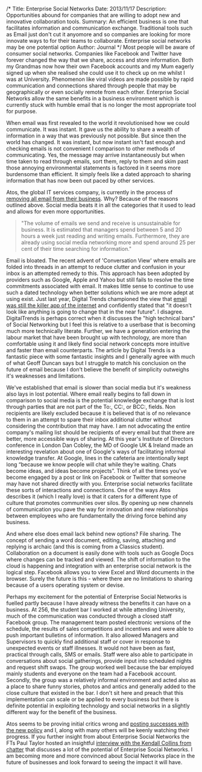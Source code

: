 /*
Title: Enterprise Social Networks
Date: 2013/11/17
Description: Opportunities abound for companies that are willing to adopt new and innovative collaboration tools.
Summary: An efficient business is one that facilitates information and communication exchange. Traditional tools such as Email just don't cut it anyomore and so companies are looking for more innovate ways to for their teams to collaborate. Enterprise social networks may be one potential option
Author: Journal
*/
Most people will be aware of consumer social networks. Companies like Facebook and Twitter have forever changed the way that we share, access and store information. Both my Grandmas now how their own Facebook accounts and my Mum eagerly signed up when she realised she could use it to check up on me whilst I was at University. Phenomenon like viral videos are made possible by rapid communication and connections shared through people that may be geographically or even socially remote from each other. Enterprise Social Networks allow the same benefits in a business environment which is currently stuck with humble email that is no longer the most appropriate tool for purpose.

When email was first revealed to the world it revolutionised how we could communicate. It was instant. It gave us the ability to share a wealth of information in a way that was previously not possible. But since then the world has changed. It was instant, but now instant isn't fast enough and checking emails is not convenient I comparison to other methods of communicating. Yes, the message may arrive instantaneously but when time taken to read through emails, sort them, reply to them and skim past those annoying environmental statements is factored in it seems more burdensome than efficient. It simply feels like a dated approach to sharing information that has now been out paced by other services.

Atos, the global IT services company, is currently in the process of [removing all email from their business](http://atos.net/en-us/home/we-are/zero-email.html). Why? Because of the reasons outlined above. Social media beats it in all the categories that it used to lead and allows for even more opportunities.

>"The volume of emails we send and receive is unsustainable for business. It is estimated that managers spend between 5 and 20 hours a week just reading and writing emails. Furthermore, they are already using social media networking more and spend around 25 per cent of their time searching for information."

Email is bloated. The recent advent of 'Conversation View' where emails are folded into threads in an attempt to reduce clutter and confusion in your inbox is an attempted remedy to this. This approach has been adopted by providers such as Google, Apple and Yahoo but still fails to resolve the time commitments associated with email. It makes little sense to continue to use such a dated technology when better solutions which we are more adept at using exist. Just last year, Digital Trends championed the view that [email was still the killer app of the internet](http://www.digitaltrends.com/mobile/believe-it-or-not-email-is-still-the-killer-app/) and confidently stated that "it doesn’t look like anything is going to change that in the near future". I disagree. DigitalTrends is perhaps correct when it discusses the "high technical bars" of Social Networking but I feel this is relative to a userbase that is becoming much more technically literate. Further, we have a generation entering the labour market that have been brought up with technology, are more than comfortable using it and likely find social network concepts more intuitive and faster than email counterparts. The article by Digital Trends is a fantastic piece with some fantastic insights and I generally agree with much of what Geoff Duncan says but I struggle to match his conclusion on the future of email because I don't believe the benefit of simplicity outweighs it's weaknesses and limitations.

We've established that email is slower than social media but it's weakness also lays in lost potential. Where email really begins to fall down in comparison to social media is the potential knowledge exchange that is lost through parties that are not part of the To:, CC:, or BCC:, fields. Non recipients are likely excluded because it is believed that is of no relevance to them in an attempt to spare their inbox additional clutter without considering the contribution that may have. I am not advocating the entire company's mailing list should be recipients of every email but that there are better, more accessible ways of sharing. At this year's Institute of Directors conference in London Dan Cobley, the MD of Google UK & Ireland made an interesting revelation about one of Google's ways of facilitating informal knowledge transfer. At Google, lines in the cafeteria are intentionally kept long “because we know people will chat while they’re waiting. Chats become ideas, and ideas become projects”. Think of all the times you've become engaged by a post or link on Facebook or Twitter that someone may have not shared directly with you. Enterprise social networks facilitate these sorts of interactions and connections. One of the ways Atos describes it (which I really love) is that it caters for a different type of culture that promotes communities over silos. By opening up new channels of communication you pave the way for innovation and new relationships between employees who are fundamentally the driving force behind any business.

And where else does email lack behind new options? File sharing. The concept of sending a word document, editing, saving, attaching and replying is archaic (and this is coming from a Classics student). Collaboration on a document is easily done with tools such as Google Docs where changes can be tracked and viewed. The shift of information to the cloud is happening and integration with an enterprise social network is the logical step. Facebook allows you to view Excel and Word documents in the browser. Surely the future is this - where there are no limitations to sharing because of a users operating system or devise.

Perhaps my excitement for the potential of Enterprise Social Networks is fuelled partly because I have already witness the benefits it can have on a business. At 256, the student bar I worked at while attending University, much of the communication was conducted through a closed staff Facebook group. The management team posted electronic versions of the schedule, the results of sales competitions and incentives and were able to push important bulletins of information. It also allowed Managers and Supervisors to quickly find additional staff or cover in response to unexpected events or staff illnesses. It would not have been as fast, practical through calls, SMS or emails. Staff were also able to participate in conversations about social gatherings, provide input into scheduled nights and request shift swaps. The group worked well because the bar employed mainly students and everyone on the team had a Facebook account. Secondly, the group was a relatively informal environment and acted also as a place to share funny stories, photos and antics and generally added to the close culture that existed in the bar. I don't sit here and preach that this implementation can scale or be applied to every business but there is definite potential in exploiting technology and social networks in a slightly different way for the benefit of the business.

Atos seems to be proving initial critics wrong and [posting successes with the new policy](http://www.ft.com/cms/s/0/11384220-8761-11e2-bde6-00144feabdc0.html#axzz2kuaKdaTb) and I, along with many others will be keenly watching their progress. If you further insight from about Enterprise Social Networks the FTs Paul Taylor hosted an insightful [interview with the Kendall Collins from chatter](http://video.ft.com/1643046021001/Building-enterprise-social-networks/Editors-Choice) that discusses a lot of the potential of Enterprise Social Networks. I am becoming more and more convinced about Social Networks place in the future of businesses and look forward to seeing the impact it will have.